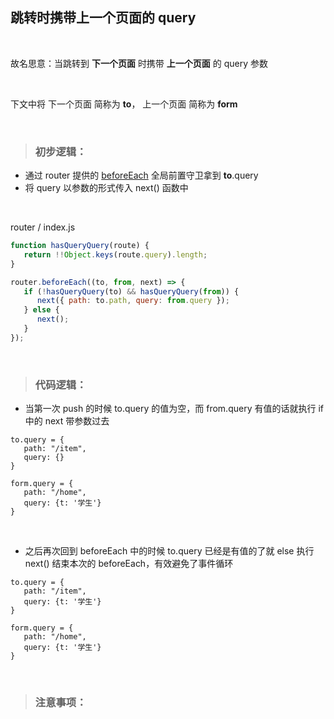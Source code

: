 ## 跳转时携带上一个页面的 query

<br>

故名思意：当跳转到 **下一个页面** 时携带 **上一个页面** 的 query 参数

<br>

下文中将 下一个页面 简称为 **to**， 上一个页面 简称为 **form**

<br>

> ### 初步逻辑：

-  通过 router 提供的 [beforeEach](https://router.vuejs.org/zh/guide/advanced/navigation-guards.html#%E5%85%A8%E5%B1%80%E5%89%8D%E7%BD%AE%E5%AE%88%E5%8D%AB) 全局前置守卫拿到 **to**.query
-  将 query 以参数的形式传入 next() 函数中

<br>

router / index.js

```javascript
function hasQueryQuery(route) {
   return !!Object.keys(route.query).length;
}

router.beforeEach((to, from, next) => {
   if (!hasQueryQuery(to) && hasQueryQuery(from)) {
      next({ path: to.path, query: from.query });
   } else {
      next();
   }
});
```

<br>

> ### 代码逻辑：

-  当第一次 push 的时候 to.query 的值为空，而 from.query 有值的话就执行 if 中的 next 带参数过去

```
to.query = {
   path: "/item",
   query: {}
}

form.query = {
   path: "/home",
   query: {t: '学生'}
}

```

<br>

-  之后再次回到 beforeEach 中的时候 to.query 已经是有值的了就 else 执行 next() 结束本次的 beforeEach，有效避免了事件循环

```
to.query = {
   path: "/item",
   query: {t: '学生'}
}

form.query = {
   path: "/home",
   query: {t: '学生'}
}

```

<br>

> ### 注意事项：
